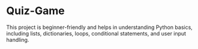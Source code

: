 # Quiz-Game
This project is beginner-friendly and helps in understanding Python basics, including lists, dictionaries, loops, conditional statements, and user input handling.
